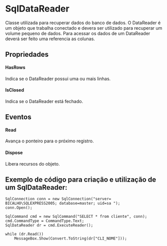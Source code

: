 # SqlDataReader
Classe utilizada para recuperar dados do banco de dados. O DataReader é um objeto que trabalha conectado e devera ser utilizado para recuperar um volume pequeno de dados.
Para acessar os dados de um DataReader deverá ser feito uma referencia as colunas.

## Propriedades
#### HasRows	
Indica se o DataReader possui uma ou mais linhas.
#### IsClosed
Indica se o DataReader está fechado.

## Eventos
#### Read
Avança o ponteiro para o próximo registro.
#### Dispose	
Libera recursos do objeto.
 	 
 	 
 

 

## Exemplo de código para criação e utilização de um SqlDataReader:

```
SqlConnection conn = new SqlConnection("server= BICALHO\SQLEXPRESS2005; database=master; uid=sa ");
conn.Open();
 
SqlCommand cmd = new SqlCommand("SELECT * from cliente", conn);
cmd.CommandType = CommandType.Text;
SqlDataReader dr = cmd.ExecuteReader();
 
while (dr.Read())
    MessageBox.Show(Convert.ToString(dr["CLI_NOME"]));
 ```
